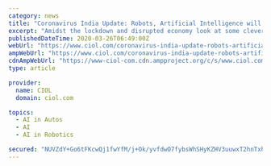 ```yaml
---
category: news
title: "Coronavirus India Update: Robots, Artificial Intelligence will be taking care of patients in Isolation Wards"
excerpt: "Amidst the lockdown and disrupted economy look at some clever way in which Artificial Intelligence i.e Robots are becoming a part of the fight to slow down Coronavirus and help healthcare workers."
publishedDateTime: 2020-03-26T06:49:00Z
webUrl: "https://www.ciol.com/coronavirus-india-update-robots-artificial-intelligence-will-taking-care-patients-isolation-wards/"
ampWebUrl: "https://www.ciol.com/coronavirus-india-update-robots-artificial-intelligence-will-taking-care-patients-isolation-wards/amp/"
cdnAmpWebUrl: "https://www-ciol-com.cdn.ampproject.org/c/s/www.ciol.com/coronavirus-india-update-robots-artificial-intelligence-will-taking-care-patients-isolation-wards/amp/"
type: article

provider:
  name: CIOL
  domain: ciol.com

topics:
  - AI in Autos
  - AI
  - AI in Robotics

secured: "NUVZdY+Go6tFKcwQj1fwYfM/j+Ok/yvfdwO7fybsWhSHyKZHV3uuwxT2hnTxhb6vmex3HNBQD82GRYyN3lA/5IaJ0FqBkGyVo84b3hO3n8rbotvekopYT+jW0JxasuL0E4vMQEmxM5eWx3F1qRSm+aY+sN7VllJK493XynAsuiuKe6K9GnxuUGRDLEeQrTBLFP12NwjJwz1hwbrW3QWQb5tU+BPYWAJ68+9cMSe275skjtvEB4+qFNBmS2C08QzKUtdrbxDTBGMREZntocxQk0UIqPv8e3hUHYSDmKtdtV9T5y/CTu/Y+oiK338oj5HOD6OfOeDPtncsLGs1yX/Rm+0Tn6NpbF4GF3G5Q6ClFsfGO4GcDm3IPicbKydNH0JF1y220depWyxRmKKELc6Ft49rC4lCWlSptdlTu6a8FGWefF2Qo0E5tTAF2qBah4Jop+9WrBm/wUink7BSfNnIGQOfTN9Lo8LrkZPeMSGrzZI=;35w4gbwPj8Cp8ChP0bxGvA=="
---
```


